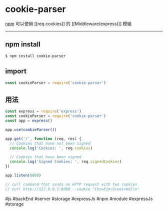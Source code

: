 # cookie-parser
[npm](https://www.npmjs.com/package/cookie-parser)
可以使用 [[req.cookies]] 的 [[Middleware(express)]] 模組

---

## npm install
```
$ npm install cookie-parser
```
## import
```js
const cookieParser = require('cookie-parser')
```
## 用法
```js
const express = require('express')
const cookieParser = require('cookie-parser')
const app = express()

app.use(cookieParser())

app.get('/', function (req, res) {
  // Cookies that have not been signed
  console.log('Cookies: ', req.cookies)

  // Cookies that have been signed
  console.log('Signed Cookies: ', req.signedCookies)
})

app.listen(8080)

// curl command that sends an HTTP request with two cookies
// curl http://127.0.0.1:8080 --cookie "Cho=Kim;Greet=Hello"
```


#js #backEnd #server #storage #expressJs #npm #module #expressJs #storage 